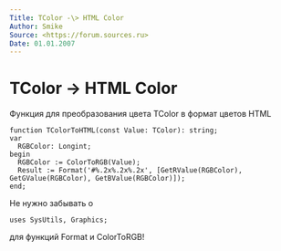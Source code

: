 ```yaml
---
Title: TColor -\> HTML Color
Author: Smike
Source: <https://forum.sources.ru>
Date: 01.01.2007
---
```



TColor -\> HTML Color
====================

Функция для преобразования цвета TColor в формат цветов HTML

    function TColorToHTML(const Value: TColor): string;
    var
      RGBColor: Longint;
    begin
      RGBColor := ColorToRGB(Value);
      Result := Format('#%.2x%.2x%.2x', [GetRValue(RGBColor), GetGValue(RGBColor), GetBValue(RGBColor)]);
    end;

Не нужно забывать о

    uses SysUtils, Graphics;

для функций Format и ColorToRGB!
